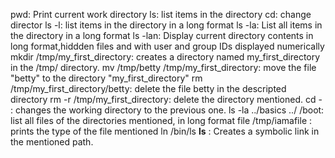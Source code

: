 pwd: Print current work directory
ls: list items in the directory
cd: change director
ls -l: list items in the directory in a long format
ls -la: List all items in the directory in a long format
ls -lan: Display current directory contents in long format,hiddden files and with user and group IDs displayed numerically
mkdir /tmp/my_first_directory: creates a directory named my_first_directory in the /tmp/ directory.
mv /tmp/betty /tmp/my_first_directory: move the file "betty" to the directory "my_first_directory"
rm /tmp/my_first_directory/betty: delete the file betty in the descripted directory
rm -r /tmp/my_first_directory: delete the directory mentioned.
cd - : changes the working directory to the previous one.
ls -la ../basics ../ /boot: list all files of the directories mentioned, in long format
file /tmp/iamafile : prints the type of the file mentioned
ln /bin/ls __ls__ : Creates a symbolic link in the mentioned path.
